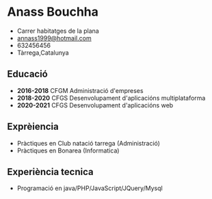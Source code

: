 # Anass Bouchha

* Carrer habitatges de la plana
* annass1999@hotmail.com
* 632456456
* Tàrrega,Catalunya

## Educació

* **2016-2018** CFGM Administració d'empreses
* **2018-2020** CFGS Desenvolupament d'aplicacións multiplataforma
* **2020-2021** CFGS Desenvolupament d'aplicacións web

## Exprèiencia

* Pràctiques en Club natació tarrega (Administració)
* Pràctiques en Bonarea (Informatica)

## Experiència tecnica

* Programació en java/PHP/JavaScript/JQuery/Mysql
